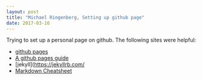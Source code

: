 ```yaml
---
layout: post
title: "Michael Ringenberg, Setting up github page"
date: 2017-03-16
---
```


Trying to set up a personal page on github.
The following sites were helpful:

* [github pages](https://pages.github.com/)
* [A github pages guide](http://jmcglone.com/guides/github-pages/)
* [jekyll](https://jekyllrb.com/
* [Markdown Cheatsheet](https://github.com/adam-p/markdown-here/wiki/Markdown-Cheatsheet)